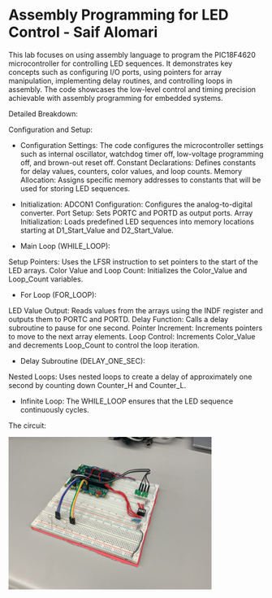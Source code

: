 # Assembly Programming for LED Control - Saif Alomari

This lab focuses on using assembly language to program the PIC18F4620 microcontroller for controlling LED sequences. 
It demonstrates key concepts such as configuring I/O ports, using pointers for array manipulation, implementing delay 
routines, and controlling loops in assembly. The code showcases the low-level control and timing precision achievable 
with assembly programming for embedded systems.

Detailed Breakdown:

Configuration and Setup:

- Configuration Settings: The code configures the microcontroller settings such as internal oscillator, watchdog timer off, low-voltage programming off, and brown-out reset off.
Constant Declarations: Defines constants for delay values, counters, color values, and loop counts.
Memory Allocation: Assigns specific memory addresses to constants that will be used for storing LED sequences.

- Initialization:
ADCON1 Configuration: Configures the analog-to-digital converter.
Port Setup: Sets PORTC and PORTD as output ports.
Array Initialization: Loads predefined LED sequences into memory locations starting at D1_Start_Value and D2_Start_Value.

- Main Loop (WHILE_LOOP):

Setup Pointers: Uses the LFSR instruction to set pointers to the start of the LED arrays.
Color Value and Loop Count: Initializes the Color_Value and Loop_Count variables.

- For Loop (FOR_LOOP):

LED Value Output: Reads values from the arrays using the INDF register and outputs them to PORTC and PORTD.
Delay Function: Calls a delay subroutine to pause for one second.
Pointer Increment: Increments pointers to move to the next array elements.
Loop Control: Increments Color_Value and decrements Loop_Count to control the loop iteration.

- Delay Subroutine (DELAY_ONE_SEC):

Nested Loops: Uses nested loops to create a delay of approximately one second by counting down Counter_H and Counter_L.

- Infinite Loop: The WHILE_LOOP ensures that the LED sequence continuously cycles.

The circuit: 

<img src='./images/circuit_03.jpg' width='400'>

